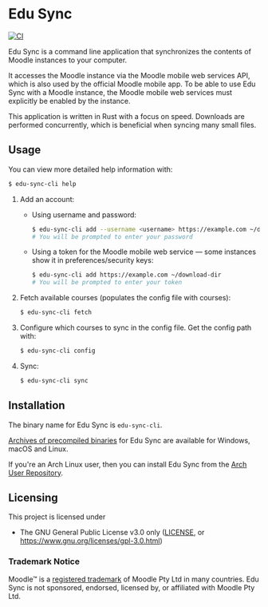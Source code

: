 # Edu Sync

[![CI](https://github.com/mkroening/edu-sync/actions/workflows/ci.yml/badge.svg)](https://github.com/mkroening/edu-sync/actions/workflows/ci.yml)

Edu Sync is a command line application that synchronizes the contents of Moodle instances to your computer.

It accesses the Moodle instance via the Moodle mobile web services API, which is also used by the official Moodle mobile app.
To be able to use Edu Sync with a Moodle instance, the Moodle mobile web services must explicitly be enabled by the instance.

This application is written in Rust with a focus on speed.
Downloads are performed concurrently, which is beneficial when syncing many small files.

## Usage

You can view more detailed help information with:

```bash
$ edu-sync-cli help
```

1.  Add an account:

    *   Using username and password:

        ```bash
        $ edu-sync-cli add --username <username> https://example.com ~/download-dir
        # You will be prompted to enter your password
        ```

    *   Using a token for the Moodle mobile web service — some instances show it in preferences/security keys:

        ```bash
        $ edu-sync-cli add https://example.com ~/download-dir
        # You will be prompted to enter your token
        ```

2.  Fetch available courses (populates the config file with courses):

    ```bash
    $ edu-sync-cli fetch
    ```

3.  Configure which courses to sync in the config file. Get the config path with:

    ```bash
    $ edu-sync-cli config
    ```

4.  Sync:

    ```bash
    $ edu-sync-cli sync
    ```

## Installation

The binary name for Edu Sync is `edu-sync-cli`.

[Archives of precompiled binaries](https://github.com/mkroening/edu-sync/releases) for Edu Sync are available for Windows, macOS and Linux.

If you're an Arch Linux user, then you can install Edu Sync from the [Arch User Repository](https://aur.archlinux.org/packages/edu-sync/).

## Licensing

This project is licensed under
* The GNU General Public License v3.0 only ([LICENSE](LICENSE), or https://www.gnu.org/licenses/gpl-3.0.html)

### Trademark Notice

Moodle™ is a [registered trademark](https://moodle.com/trademarks/) of Moodle Pty Ltd in many countries. Edu Sync is not sponsored, endorsed, licensed by, or affiliated with Moodle Pty Ltd.
